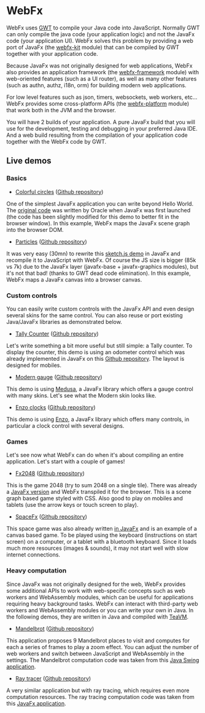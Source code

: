 # WebFx
WebFx uses [GWT][gwt-website] to compile your Java code into JavaScript.
Normally GWT can only compile the java code (your application logic) and not the JavaFx code (your application UI).
WebFx solves this problem by providing a web port of JavaFx (the [webfx-kit][webfx-kit-link] module)
that can be compiled by GWT together with your application code.

Because JavaFx was not originally designed for web applications, WebFx also provides an application framework
(the [webfx-framework][webfx-framework-link] module) with web-oriented features (such as a UI router),
as well as many other features (such as authn, authz, i18n, orm) for building modern web applications.

For low level features such as json, timers, websockets, web workers, etc... WebFx provides some cross-platform APIs
(the [webfx-platform][webfx-platform-link] module) that work both in the JVM and the browser.

You will have 2 builds of your application.
A pure JavaFx build that you will use for the development, testing and debugging in your preferred Java IDE.
And a web build resulting from the compilation of your application code together with the WebFx code by GWT.

## Live demos

### Basics

* [Colorful circles][webfx-colorfulcircles-demo-link] ([Github repository][webfx-colorfulcircles-repo-link])

One of the simplest JavaFx application you can write beyond Hello World.
The [original code][colorfulcircles-oracle-code-link] was written by Oracle when JavaFx was first launched
(the code has been slightly modified for this demo to better fit in the browser window).
In this example, WebFx maps the JavaFx scene graph into the browser DOM.

* [Particles][webfx-particles-demo-link] ([Github repository][webfx-particles-repo-link])

It was very easy (30mn) to rewrite this [sketch.js demo][sketch-particles-demo-link] in JavaFx
and recompile it to JavaScript with WebFx.
Of course the JS size is bigger (85k vs 7k) due to the JavaFx layer (javafx-base + javafx-graphics modules), but it's not that bad! (thanks to GWT dead code elimination).
In this example, WebFx maps a JavaFx canvas into a browser canvas.

### Custom controls

You can easily write custom controls with the JavaFx API and even design several skins for the same control.
You can also reuse or port existing Java/JavaFx libraries as demonstrated below.

* [Tally Counter][webfx-tallycounter-demo-link] ([Github repository][webfx-tallycounter-repo-link])

Let's write something a bit more useful but still simple: a Tally counter.
To display the counter, this demo is using an odometer control which was already implemented in JavaFx on this [Github repository][hansolo-odometer-link].
The layout is designed for mobiles.

* [Modern gauge][webfx-moderngauge-demo-link] ([Github repository][webfx-moderngauge-repo-link])

This demo is using [Medusa][hansolo-medusa-link], a JavaFx library which offers a gauge control with many skins.
Let's see what the Modern skin looks like.

* [Enzo clocks][webfx-enzoclocks-demo-link] ([Github repository][webfx-enzoclocks-repo-link])

This demo is using [Enzo][hansolo-enzo-link], a JavaFx library which offers many controls, in particular a clock control with several designs. 

### Games

Let's see now what WebFx can do when it's about compiling an entire application. 
Let's start with a couple of games!

* [Fx2048][webfx-fx2048-demo-link] ([Github repository][webfx-fx2048-repo-link])

This is the game 2048 (try to sum 2048 on a single tile).
There was already a [JavaFx version][fx2048-link] and WebFx transpiled it for the browser.
This is a scene graph based game styled with CSS.
Also good to play on mobiles and tablets
(use the arrow keys or touch screen to play). 

* [SpaceFx][webfx-spacefx-demo-link] ([Github repository][webfx-spacefx-repo-link])

This space game was also already written [in JavaFx][hansolo-spacefx-link] and is an example of a canvas based game.
To be played using the keyboard (instructions on start screen) on a computer, or a tablet with a bluetooth keyboard.
Since it loads much more resources (images & sounds), it may not start well with slow internet connections.

### Heavy computation

Since JavaFx was not originally designed for the web, WebFx provides some additional APIs to work with web-specific concepts
such as web workers and WebAssembly modules, which can be useful for applications requiring heavy background tasks.
WebFx can interact with third-party web workers and WebAssembly modules or you can write your own in Java.
In the following demos, they are written in Java and compiled with [TeaVM][teavm-website]. 

* [Mandelbrot][webfx-mandelbrot-demo-link] ([Github repository][webfx-mandelbrot-repo-link])

This application proposes 9 Mandelbrot places to visit and computes for each a series of frames to play a zoom effect.
You can adjust the number of web workers and switch between JavaScript and WebAssembly in the settings.
The Mandelbrot computation code was taken from this [Java Swing application][mandelbrot-computation-source].  

* [Ray tracer][webfx-raytracer-demo-link] ([Github repository][webfx-raytracer-repo-link])

A very similar application but with ray tracing, which requires even more computation resources.
The ray tracing computation code was taken from this [JavaFx application][raytracer-computation-source].  


[gwt-website]: http://www.gwtproject.org/
[teavm-website]: http://teavm.org/
[webfx-kit-link]: https://github.com/webfx-project/webfx/blob/master/webfx-kit
[webfx-framework-link]: https://github.com/webfx-project/webfx/blob/master/webfx-framework
[webfx-platform-link]: https://github.com/webfx-project/webfx/blob/master/webfx-platform
[webfx-colorfulcircles-demo-link]: https://webfx-colorfulcircles-demo.netlify.app
[webfx-colorfulcircles-repo-link]: https://github.com/webfx-project/webfx-demo-colorfulcircles
[webfx-particles-demo-link]: https://webfx-particles-demo.netlify.app
[webfx-particles-repo-link]: https://github.com/webfx-project/webfx-demo-particles
[webfx-tallycounter-demo-link]: https://webfx-tallycounter-demo.netlify.app
[webfx-tallycounter-repo-link]: https://github.com/webfx-project/webfx-demo-tallycounter
[webfx-moderngauge-demo-link]: https://webfx-moderngauge-demo.netlify.app
[webfx-moderngauge-repo-link]: https://github.com/webfx-project/webfx-demo-moderngauge
[webfx-enzoclocks-demo-link]: https://webfx-enzoclocks-demo.netlify.app
[webfx-enzoclocks-repo-link]: https://github.com/webfx-project/webfx-demo-enzoclocks
[webfx-fx2048-demo-link]: https://webfx-fx2048-demo.netlify.app
[webfx-fx2048-repo-link]: https://github.com/webfx-project/webfx-demo-fx2048
[webfx-spacefx-demo-link]: https://webfx-spacefx-demo.netlify.app
[webfx-spacefx-repo-link]: https://github.com/webfx-project/webfx-demo-spacefx
[webfx-mandelbrot-demo-link]: https://webfx-mandelbrot-demo.netlify.app
[webfx-mandelbrot-repo-link]: https://github.com/webfx-project/webfx-demo-mandelbrot
[mandelbrot-computation-source]: http://math.hws.edu/eck/js/mandelbrot/java/xMandelbrotSource-1-2/edu/hws/eck/umb/
[webfx-raytracer-demo-link]: https://webfx-raytracer-demo.netlify.app
[webfx-raytracer-repo-link]: https://github.com/webfx-project/webfx-demo-raytracer
[raytracer-computation-source]: https://github.com/steventrowland/JavaFX-Ray-Tracer
[colorfulcircles-oracle-code-link]: https://docs.oracle.com/javafx/2/get_started/ColorfulCircles.java.html
[sketch-particles-demo-link]: https://soulwire.github.io/sketch.js/examples/particles.html
[hansolo-odometer-link]: https://github.com/HanSolo/odometer
[hansolo-medusa-link]: https://github.com/HanSolo/Medusa
[hansolo-enzo-link]: https://bitbucket.org/hansolo/enzo/src
[hansolo-spacefx-link]: https://github.com/HanSolo/SpaceFX
[fx2048-link]: https://github.com/brunoborges/fx2048